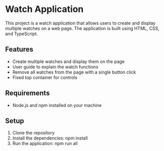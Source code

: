 # Watch Application

This project is a watch application that allows users to create and display multiple watches on a web page. The application is built using HTML, CSS, and TypeScript.

## Features

- Create multiple watches and display them on the page
- User guide to explain the watch functions
- Remove all watches from the page with a single button click
- Fixed top container for controls

## Requirements

- Node.js and npm installed on your machine

## Setup

1. Clone the repository
2. Install the dependencies:
npm install 
3. Run the application: 
npm run all



